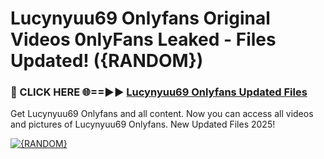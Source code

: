 # Lucynyuu69 Onlyfans Original Videos 0nlyFans Leaked - Files Updated! ({RANDOM})

<h3>🔴 CLICK HERE 🌐==►► <a href="https://betterlinks.top/A2PfLJ" rel="nofollow">Lucynyuu69 Onlyfans Updated Files</a></h3>

Get Lucynyuu69 Onlyfans and all content. Now you can access all videos and pictures of Lucynyuu69 Onlyfans. New Updated Files 2025!

[![{RANDOM}](https://i.imgur.com/ppqm5kG.gif)](https://betterlinks.top/A2PfLJ)